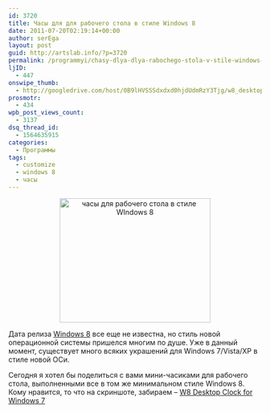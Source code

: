 ```yaml
---
id: 3720
title: Часы для для рабочего стола в стиле Windows 8
date: 2011-07-20T02:19:14+00:00
author: serEga
layout: post
guid: http://artslab.info/?p=3720
permalink: /programmyi/chasy-dlya-dlya-rabochego-stola-v-stile-windows-8/
ljID:
  - 447
onswipe_thumb:
  - http://googledrive.com/host/0B9lHVSSSdxdxd0hjdUdmRzY3Tjg/w8_desktop_clock_for_windows_7.png
prosmotr:
  - 434
wpb_post_views_count:
  - 3137
dsq_thread_id:
  - 1564635915
categories:
  - Программы
tags:
  - customize
  - windows 8
  - часы
---
```

<center>
  <a href="http://googledrive.com/host/0B9lHVSSSdxdxd0hjdUdmRzY3Tjg/w8_desktop_clock_for_windows_7.png"><img src="http://googledrive.com/host/0B9lHVSSSdxdxd0hjdUdmRzY3Tjg/w8_desktop_clock_for_windows_7-300x248.png" alt="часы для рабочего стола в стиле WIndows 8" title="w8_desktop_clock_for_windows_7" width="300" height="248" class="alignnone size-medium wp-image-3726" /></a>
</center>

Дата релиза [Windows 8](http://artslab.info/tag/windows-8/) все еще не известна, но стиль новой операционной системы пришелся многим по душе. Уже в данный момент, существует много всяких украшений для Windows 7/Vista/XP в стиле новой ОСи.

Сегодня я хотел бы поделиться с вами мини-часиками для рабочего стола, выполненными все в том же минимальном стиле Windows 8. Кому нравится, то что на скриншоте, забираем &#8211; [W8 Desktop Clock for Windows 7](http://yvidhiatama.deviantart.com/art/W8-Desktop-Clock-for-Windows-7-215344903?q=gallery%3Ayvidhiatama&qo=3 "часы для рабочего стола в стиле Windows 8")